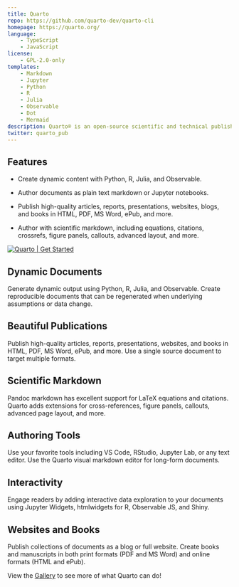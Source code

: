 ```yaml
---
title: Quarto
repo: https://github.com/quarto-dev/quarto-cli
homepage: https://quarto.org/
language:
    - TypeScript
    - JavaScript
license:
    - GPL-2.0-only
templates:
    - Markdown
    - Jupyter
    - Python
    - R
    - Julia
    - Observable
    - Dot
    - Mermaid
description: Quarto® is an open-source scientific and technical publishing system built on Pandoc
twitter: quarto_pub
---
```


## Features

- Create dynamic content with Python, R, Julia, and Observable.

- Author documents as plain text markdown or Jupyter notebooks.

- Publish high-quality articles, reports, presentations, websites, blogs, and books in HTML, PDF, MS Word, ePub, and more.

- Author with scientific markdown, including equations, citations, crossrefs, figure panels, callouts, advanced layout, and more.

[![Quarto | Get Started](https://quarto.org/docs/tools/images/vscode-render.png)](https://quarto.org/docs/get-started/)

## Dynamic Documents

Generate dynamic output using Python, R, Julia, and Observable. Create reproducible documents that can be regenerated when underlying assumptions or data change.

## Beautiful Publications

Publish high-quality articles, reports, presentations, websites, and books in HTML, PDF, MS Word, ePub, and more. Use a single source document to target multiple formats.

## Scientific Markdown

Pandoc markdown has excellent support for LaTeX equations and citations. Quarto adds extensions for cross-references, figure panels, callouts, advanced page layout, and more.

## Authoring Tools

Use your favorite tools including VS Code, RStudio, Jupyter Lab, or any text editor. Use the Quarto visual markdown editor for long-form documents.

## Interactivity

Engage readers by adding interactive data exploration to your documents using Jupyter Widgets, htmlwidgets for R, Observable JS, and Shiny.

## Websites and Books

Publish collections of documents as a blog or full website. Create books and manuscripts in both print formats (PDF and MS Word) and online formats (HTML and ePub).

View the [Gallery](https://quarto.org/docs/gallery/) to see more of what Quarto can do!
